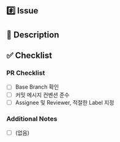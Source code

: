 ## :hash: Issue

<!-- 이슈 번호를 작성해 주세요. -close #을 입력하면 이슈 번호가 나타납니다. -->

## :memo: Description

<!-- PR 내용을 불렛 형식으로 자세하게 작성해 주세요. -->

## :white_check_mark: Checklist

### PR Checklist

<!-- PR이 다음 요구 사항을 충족하는지 확인하세요. -->

- [ ] Base Branch 확인
- [ ] 커밋 메시지 컨벤션 준수
- [ ] Assignee 및 Reviewer, 적절한 Label 지정

### Additional Notes

<!-- 추가 사항이 있을 경우, 작성해 주세요. -->

- [ ] (없음)
